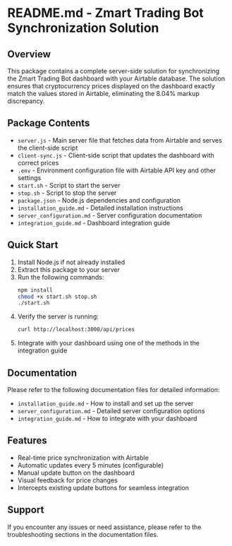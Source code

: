 # README.md - Zmart Trading Bot Synchronization Solution

## Overview

This package contains a complete server-side solution for synchronizing the Zmart Trading Bot dashboard with your Airtable database. The solution ensures that cryptocurrency prices displayed on the dashboard exactly match the values stored in Airtable, eliminating the 8.04% markup discrepancy.

## Package Contents

- `server.js` - Main server file that fetches data from Airtable and serves the client-side script
- `client-sync.js` - Client-side script that updates the dashboard with correct prices
- `.env` - Environment configuration file with Airtable API key and other settings
- `start.sh` - Script to start the server
- `stop.sh` - Script to stop the server
- `package.json` - Node.js dependencies and configuration
- `installation_guide.md` - Detailed installation instructions
- `server_configuration.md` - Server configuration documentation
- `integration_guide.md` - Dashboard integration guide

## Quick Start

1. Install Node.js if not already installed
2. Extract this package to your server
3. Run the following commands:
   ```bash
   npm install
   chmod +x start.sh stop.sh
   ./start.sh
   ```
4. Verify the server is running:
   ```bash
   curl http://localhost:3000/api/prices
   ```
5. Integrate with your dashboard using one of the methods in the integration guide

## Documentation

Please refer to the following documentation files for detailed information:

- `installation_guide.md` - How to install and set up the server
- `server_configuration.md` - Detailed server configuration options
- `integration_guide.md` - How to integrate with your dashboard

## Features

- Real-time price synchronization with Airtable
- Automatic updates every 5 minutes (configurable)
- Manual update button on the dashboard
- Visual feedback for price changes
- Intercepts existing update buttons for seamless integration

## Support

If you encounter any issues or need assistance, please refer to the troubleshooting sections in the documentation files.

